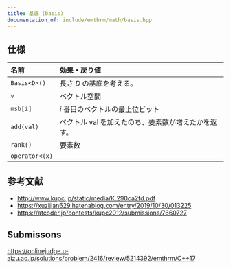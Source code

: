 ```yaml
---
title: 基底 (basis)
documentation_of: include/emthrm/math/basis.hpp
---
```



## 仕様

|名前|効果・戻り値|
|:--|:--|
|`Basis<D>()`|長さ $D$ の基底を考える。|
|`v`|ベクトル空間|
|`msb[i]`|$i$ 番目のベクトルの最上位ビット|
|`add(val)`|ベクトル $\mathrm{val}$ を加えたのち、要素数が増えたかを返す。|
|`rank()`|要素数|
|`operator<(x)`||


## 参考文献

- http://www.kupc.jp/static/media/K.290ca2fd.pdf
- https://xuzijian629.hatenablog.com/entry/2019/10/30/013225
- https://atcoder.jp/contests/kupc2012/submissions/7660727


## Submissons

https://onlinejudge.u-aizu.ac.jp/solutions/problem/2416/review/5214392/emthrm/C++17
